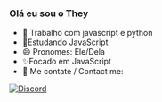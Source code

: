 ###  Olá eu sou o They


- 🔭 Trabalho com javascript e python
- 🌱Estudando JavaScript
- 😄 Pronomes: Ele/Dela
- ✨Focado em JavaScript
- 🦊 Me contate / Contact me:

[![Discord](https://img.shields.io/badge/Discord-7289DA?style=for-the-badge&logo=discord&logoColor=white)](https://discord.gg/venomstore)
<div align="center">
  <a href="https://github.com/MuriloBarlenine">
</div>

 
</div>
